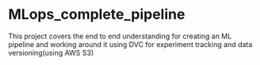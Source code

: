 # MLops_complete_pipeline
This project covers the end to end understanding for creating an ML pipeline and working around it using DVC for experiment tracking and data versioning(using AWS S3)
